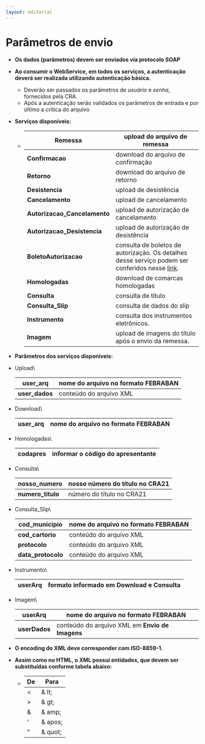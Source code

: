```yaml
---
layout: editorial
---
```


# Parâmetros de envio

* **Os dados (parâmetros) devem ser enviados via protocolo SOAP**
* **Ao consumir o WebService, em todos os serviços, a autenticação deverá ser realizada utilizando autenticação básica.**
  * Deverão ser passados os parâmetros de _usuário_ e _senha_, fornecidos pela CRA.
  * Após a autenticação serão validados os parâmetros de entrada e por último a crítica do arquivo
* **Serviços disponíveis:**
  * | **Remessa**                   | upload do arquivo de remessa                                                                                                                                                        |
    | ----------------------------- | ----------------------------------------------------------------------------------------------------------------------------------------------------------------------------------- |
    | **Confirmacao**               | download do arquivo de confirmação                                                                                                                                                  |
    | **Retorno**                   | download do arquivo de retorno                                                                                                                                                      |
    | **Desistencia**               | upload de desistência                                                                                                                                                               |
    | **Cancelamento**              | upload de cancelamento                                                                                                                                                              |
    | **Autorizacao\_Cancelamento** | upload de autorização de cancelamento                                                                                                                                               |
    | **Autorizacao\_Desistencia**  | upload de autorização de desistência                                                                                                                                                |
    | **BoletoAutorizacao**         | consulta de boletos de autorização. Os detalhes desse serviço podem ser conferidos nesse [link](https://manual.crabr.com.br/manual/boletos\_autorizacao\_webservice-apresentante/). |
    | **Homologadas**               | download de comarcas homologadas                                                                                                                                                    |
    | **Consulta**                  | consulta de título                                                                                                                                                                  |
    | **Consulta\_Slip**            | consulta de dados do slip                                                                                                                                                           |
    | **Instrumento**               | consulta dos instrumentos eletrônicos.                                                                                                                                              |
    | **Imagem**                    | upload de imagens do título após o envio da remessa.                                                                                                                                |
* **Parâmetros dos serviços disponíveis:**
*   Upload\


    | **user\_arq**   | nome do arquivo no formato **FEBRABAN** |
    | --------------- | --------------------------------------- |
    | **user\_dados** | conteúdo do arquivo XML                 |
*   Download\


    | **user\_arq** | nome do arquivo no formato **FEBRABAN** |
    | ------------- | --------------------------------------- |
*   Homologadas\


    | **codapres** | informar o código do apresentante |
    | ------------ | --------------------------------- |
*   Consulta\


    | **nosso\_numero**  | nosso número do título no CRA21 |
    | ------------------ | ------------------------------- |
    | **numero\_titulo** | número do título no CRA21       |
*   Consulta\_Slip\


    | **cod\_municipio**  | nome do arquivo no formato **FEBRABAN** |
    | ------------------- | --------------------------------------- |
    | **cod\_cartorio**   | conteúdo do arquivo XML                 |
    | **protocolo**       | conteúdo do arquivo XML                 |
    | **data\_protocolo** | conteúdo do arquivo XML                 |
*   Instrumento\


    | **userArq** | formato informado em **Download e Consulta** |
    | ----------- | -------------------------------------------- |
*   Imagem\


    | **userArq**   | nome do arquivo no formato **FEBRABAN**         |
    | ------------- | ----------------------------------------------- |
    | **userDados** | conteúdo do arquivo XML em **Envio de Imagens** |
* **O encoding do XML deve corresponder com ISO-8859-1.**
* **Assim como no HTML, o XML possui entidades, que devem ser substituídas conforme tabela abaixo:**
  * | **De** | **Para** |
    | ------ | -------- |
    | <      | & lt;    |
    | >      | & gt;    |
    | &      | & amp;   |
    | ‘      | & apos;  |
    | “      | & quot;  |
